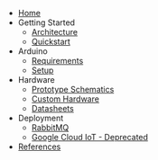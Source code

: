 - [Home](/)
- Getting Started
    - [Architecture](getting-started/architecture.md)
    - [Quickstart](getting-started/quickstart.md)
- Arduino
    - [Requirements](arduino/requirements.md)
    - [Setup](arduino/setup.md)
- Hardware
    - [Prototype Schematics](hardware/prototype-schematics.md)
    - [Custom Hardware](hardware/custom-hardware.md)
    - [Datasheets](hardware/datasheets.md)
- Deployment
    - [RabbitMQ](deployment/rabbitmq.md)
    - [Google Cloud IoT - Deprecated](deployment/google-iot.md)
- [References](references.md)